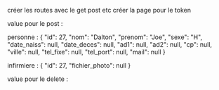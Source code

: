 créer les routes avec le get post etc
créer la page pour le token

value pour le post :

personne : {
"id": 27,
"nom": "Dalton",
"prenom": "Joe",
"sexe": "H",
"date_naiss": null,
"date_deces": null,
"ad1": null,
"ad2": null,
"cp": null,
"ville": null,
"tel_fixe": null,
"tel_port": null,
"mail": null
}

infirmiere : {
"id": 27,
"fichier_photo": null
}

value pour le delete :
